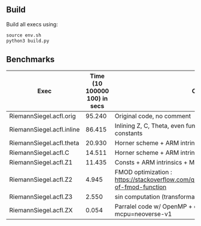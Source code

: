 ## Build

Build all execs using: 
```python
source env.sh
python3 build.py
```

## Benchmarks

| Exec                     | Time (10 100000 100) in secs | Comments                                                    |
|--------------------------|-----------------------------|-------------------------------------------------------------|
| RiemannSiegel.acfl.orig  | 95.240                      | Original code, no comment                                    |
| RiemannSiegel.acfl.inline | 86.415                      | Inlining Z, C, Theta, even functions + compile-time math constants |
| RiemannSiegel.acfl.theta  | 20.930                      | Horner scheme + ARM intrinsics                                |
| RiemannSiegel.acfl.C      | 14.511                      | Horner scheme + ARM intrinsics + Memoization                   |
| RiemannSiegel.acfl.Z1     | 11.435                      | Consts + ARM intrinsics + Memoization + powers to square-roots |
| RiemannSiegel.acfl.Z2     | 4.945                       | FMOD optimization : https://stackoverflow.com/questions/26342823/implementation-of-fmod-function |
| RiemannSiegel.acfl.Z3     | 2.550                       | sin computation (transformation from cos) / Taylor / Horner  |
| RiemannSiegel.acfl.ZX     | 0.054                       | Parralel code w/ OpenMP + compilation w/ flag -mcpu=neoverse-v1 |
